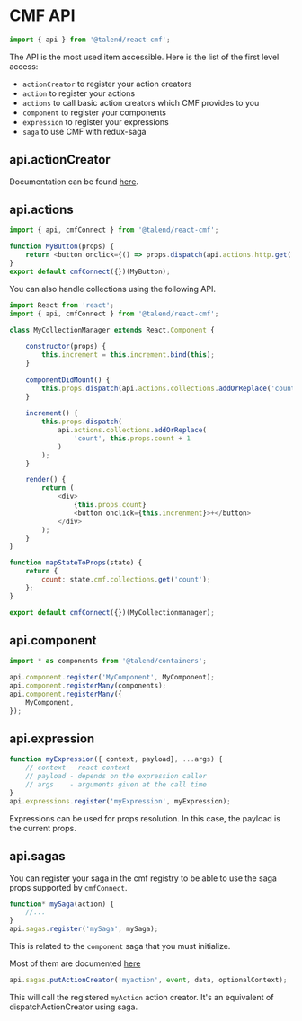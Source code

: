CMF API
==

```javascript
import { api } from '@talend/react-cmf';
```

The API is the most used item accessible. 
Here is the list of the first level access:

* `actionCreator` to register your action creators
* `action` to register your actions
* `actions` to call basic action creators which CMF provides to you
* `component` to register your components
* `expression` to register your expressions
* `saga` to use CMF with redux-saga

api.actionCreator
--

Documentation can be found [here](actionCreator.md).

api.actions
--

```javascript
import { api, cmfConnect } from '@talend/react-cmf';

function MyButton(props) {
    return <button onclick={() => props.dispatch(api.actions.http.get('/foo/bar'))}>Get</button>;
}
export default cmfConnect({})(MyButton);
```

You can also handle collections using the following API.

```javascript
import React from 'react';
import { api, cmfConnect } from '@talend/react-cmf';

class MyCollectionManager extends React.Component {
	
    constructor(props) {
        this.increment = this.increment.bind(this);
    }
    
    componentDidMount() {
        this.props.dispatch(api.actions.collections.addOrReplace('count', 0));
    }
    
    increment() {
        this.props.dispatch(
            api.actions.collections.addOrReplace(
                'count', this.props.count + 1
            )
        );
    }

    render() {
        return (
            <div>
                {this.props.count}
                <button onclick={this.increnment}>+</button>
            </div>
        );
    }
}

function mapStateToProps(state) {
    return {
        count: state.cmf.collections.get('count');
    };
}

export default cmfConnect({})(MyCollectionmanager);
```

api.component
--

```javascript
import * as components from '@talend/containers';

api.component.register('MyComponent', MyComponent);
api.component.registerMany(components);
api.component.registerMany({
    MyComponent,
});
```

api.expression
--

```javascript
function myExpression({ context, payload}, ...args) {
    // context - react context
    // payload - depends on the expression caller
    // args    - arguments given at the call time
}
api.expressions.register('myExpression', myExpression);
```

Expressions can be used for props resolution.
In this case, the payload is the current props.

api.sagas
--

You can register your saga in the cmf registry to be able to use the saga props
supported by `cmfConnect`.

```javascript
function* mySaga(action) {
    //...
}
api.sagas.register('mySaga', mySaga);
```

This is related to the `component` saga that you must initialize.

Most of them are documented [here](sagas/index.md)

```javascript
api.sagas.putActionCreator('myaction', event, data, optionalContext);
```

This will call the registered `myAction` action creator.
It's an equivalent of dispatchActionCreator using saga.
